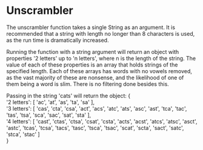 <h1>Unscrambler</h1>

The unscrambler function takes a single String as an argument. It is recommended that a string with length no longer than 8 characters is used, as the run time is dramatically increased.

Running the function with a string argument will return an object with properties
'2 letters' up to 'n letters', where n is the length of the string. The value of each of these properties is an array that holds strings of the specified length. Each of these arrays has words with no vowels removed, as the vast majority of these are nonsense, and the likelihood of one of them being a word is slim. There is no filtering done besides this.

Passing in the string 'cats' will return the object: {
<br />'2 letters': [ 'ac', 'at', 'as', 'ta', 'sa' ],
<br />'3 letters': [
'cas', 'cta', 'csa',
'act', 'acs', 'atc',
'ats', 'asc', 'ast',
'tca', 'tac', 'tas',
'tsa', 'sca', 'sac',
'sat', 'sta'
],
<br />'4 letters': [
'cast', 'ctas', 'ctsa',
'csat', 'csta', 'acts',
'acst', 'atcs', 'atsc',
'asct', 'astc', 'tcas',
'tcsa', 'tacs', 'tasc',
'tsca', 'tsac', 'scat',
'scta', 'sact', 'satc',
'stca', 'stac'
]
<br />}
